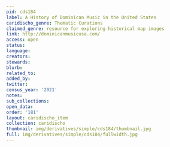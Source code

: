 ```yaml
---
pid: cds184
label: A History of Dominican Music in the United States
caridischo_genre: Thematic Curations
claimed_genre: resource for exploring historical map images
link: http://dominicanmusicusa.com/
access: open
status:
language:
creators:
stewards:
blurb:
related_to:
added_by:
twitter:
census_year: '2021'
notes:
sub_collections:
open_data:
order: '181'
layout: caridischo_item
collection: caridischo
thumbnail: img/derivatives/simple/cds184/thumbnail.jpg
full: img/derivatives/simple/cds184/fullwidth.jpg
---
```

